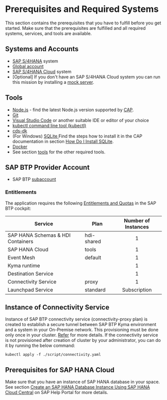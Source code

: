 # Prerequisites and Required Systems

This section contains the prerequisites that you have to fulfill before you get started. Make sure that the prerequisites are fulfilled and all required systems, services, and tools are available.

## Systems and Accounts

* [SAP S/4HANA](https://www.sap.com/india/products/s4hana-erp.html) system
* [Global account](https://help.sap.com/products/BTP/65de2977205c403bbc107264b8eccf4b/)
* [SAP S/4HANA Cloud](https://www.sap.com/products/erp/s4hana-erp.html) system
* [Optional] If you don't have an SAP S/4HANA Cloud system you can run this mission by installing a [mock server](../../deploy/setup-mock/README.md).

## Tools

* [Node.js](https://nodejs.org/en/download/) - find the latest Node.js version supported by [CAP](https://cap.cloud.sap/docs/advanced/troubleshooting#node-version).
* [Git](https://git-scm.com/book/en/v2/Getting-Started-Installing-Git)
* [Visual Studio Code](https://code.visualstudio.com/download) or another suitable IDE or editor of your choice
* [kubectl command line tool (kubectl)]( https://kubernetes.io/docs/tasks/tools/install-kubectl-windows/)
* [cds-dk](https://cap.cloud.sap/docs/get-started/)
* (For Windows) [SQLite ](https://sqlite.org/download.html) Find the steps how to install it in the CAP documentation in section [How Do I Install SQLite](https://cap.cloud.sap/docs/advanced/troubleshooting#how-do-i-install-sqlite-on-windows).
* [Docker](https://www.docker.com/products/docker-desktop)
* See section [tools](https://cap.cloud.sap/docs/guides/deployment/deploy-to-kyma#prerequisites) for the other required tools.


## SAP BTP Provider Account

* SAP BTP [subaccount](https://help.sap.com/products/BTP/65de2977205c403bbc107264b8eccf4b/8ed4a705efa0431b910056c0acdbf377.html?locale=en-US#loio8d6e3a0fa4ab43e4a421d3ed08128afa)

### Entitlements

The application requires the following [Entitlements and Quotas](https://help.sap.com/products/BTP/65de2977205c403bbc107264b8eccf4b/00aa2c23479d42568b18882b1ca90d79.html?locale=en-US) in the SAP BTP cockpit:

| Service                           | Plan       | Number of Instances |
|-----------------------------------|------------|:-------------------:|
| SAP HANA Schemas & HDI Containers | hdi-shared |          1          |
| SAP HANA Cloud                    | tools      |          1          |
| Event Mesh                        | default    |          1          |
| Kyma runtime                      |            |          1          |
| Destination Service               |            |          1          |
| Connectivity Service              | proxy      |          1          |
| Launchpad Service                 | standard   |  Subscription       |

## Instance of Connectivity Service

Instance of SAP BTP connectivity service (connectivity-proxy plan) is created to establish a secure tunnel between SAP BTP Kyma environment and a system in your On-Premise network. This provisioning must be done only once in your cluster.                                                   [Refer](https://help.sap.com/docs/BTP/65de2977205c403bbc107264b8eccf4b/0c035010a9d64cc8a02d872829c7fa75.html) for more details.
 If the connectivity service is not provisioned after creation of cluster by your administrator, you can do it by running the below command:

    kubectl apply -f ./script/connectivity.yaml


## Prerequisites for SAP HANA Cloud

Make sure that you have an instance of SAP HANA database in your space. See section [Create an SAP HANA Database Instance Using SAP HANA Cloud Central](https://help.sap.com/docs/HANA_CLOUD/9ae9104a46f74a6583ce5182e7fb20cb/784a1dbb421a4da29fb1e3bdf5f198ec.html) on SAP Help Portal for more details.
